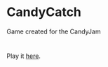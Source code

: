 # CandyCatch
Game created for the CandyJam
#
Play it <a href="http://deammer.itch.io/candy-catch">here</a>.
